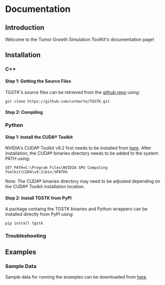Documentation
=============
## Introduction ##
Welcome to the Tumor Growth Simulation ToolKit's documentation page!

## Installation ##
### C++ ###
#### Step 1: Getting the Source Files ####
TGSTK's source files can be retrieved from the [github repo](https://github.com/cormarte/TGSTK.git) using:

	git clone https://github.com/cormarte/TGSTK.git
	
#### Step 2: Compiling ####



### Python ###
#### Step 1: Install the CUDA® Toolkit ####
NVIDIA's CUDA® Toolkit v9.2 first needs to be installed from [here](https://developer.nvidia.com/cuda-92-download-archive). After installation, the CUDA® binaries directory needs to be added to the system PATH using:

	SET PATH=C:\Program Files\NVIDIA GPU Computing Toolkit\CUDA\v9.2\bin;%PATH%

Note: The CUDA® binaries directory may need to be adjusted depending on the CUDA® Toolkit installation location.

#### Step 2: Install TGSTK from PyPI ####
A package containg the TGSTK binaries and Python wrappers can be installed directly from PyPI using:

	pip install tgstk

### Troubleshooting ###


## Examples ##
### Sample Data ###
Sample data for running the examples can be downloaded from [here](https://lisaserver.ulb.ac.be/owncloud/index.php/s/nK9v5u8k3cmFdkr).

